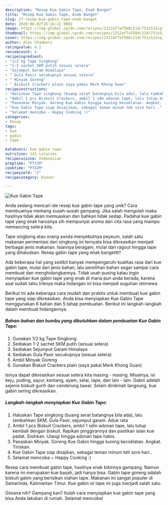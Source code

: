 ```yaml
---
description: "Resep Kue Gabin Tape, Enak Banget"
title: "Resep Kue Gabin Tape, Enak Banget"
slug: 27-resep-kue-gabin-tape-enak-banget
date: 2020-06-02T16:16:22.908Z
image: https://img-global.cpcdn.com/recipes/2312af7af508c21d/751x532cq70/kue-gabin-tape-foto-resep-utama.jpg
thumbnail: https://img-global.cpcdn.com/recipes/2312af7af508c21d/751x532cq70/kue-gabin-tape-foto-resep-utama.jpg
cover: https://img-global.cpcdn.com/recipes/2312af7af508c21d/751x532cq70/kue-gabin-tape-foto-resep-utama.jpg
author: Alex Chambers
ratingvalue: 4.1
reviewcount: 4
recipeingredient:
- "1/2 kg Tape Singkong"
- "1-2 sachet SKM putih sesuai selera"
- "Sejumput Garam Himalaya"
- " Gula Pasir secukupnya sesuai selera"
- " Minyak Goreng"
- " Biskuit Crackers plain saya pakai Merk Khong Guan"
recipeinstructions:
- "Haluskan Tape singkong (buang serat batangnya bila ada), lalu tambahkan SKM, Gula Pasir, sejumput garam. Aduk rata"
- "Ambil 1 pcs Biskuit Crackers, ambil 1 sdm adonan tape, lalu tutup kembali dengan biskuit. Rapikan pinggirannya dan pastikan isian kue padat. Sisihkan. Ulangi hingga adonan tape habis."
- "Panaskan Minyak. Goreng Kue Gabin hingga kuning kecoklatan. Angkat. Tiriskan."
- "Kue Gabin Tape siap disajikan, sebagai teman minum teh sore hari.."
- "Selamat mencoba ~ Happy Cooking :)"
categories:
- Resep
tags:
- kue
- gabin
- tape

katakunci: kue gabin tape 
nutrition: 143 calories
recipecuisine: Indonesian
preptime: "PT37M"
cooktime: "PT42M"
recipeyield: "3"
recipecategory: Dinner

---
```



![Kue Gabin Tape](https://img-global.cpcdn.com/recipes/2312af7af508c21d/751x532cq70/kue-gabin-tape-foto-resep-utama.jpg)

Anda sedang mencari ide resep kue gabin tape yang unik? Cara membuatnya memang susah-susah gampang. Jika salah mengolah maka hasilnya tidak akan memuaskan dan bahkan tidak sedap. Padahal kue gabin tape yang enak harusnya sih mempunyai aroma dan cita rasa yang mampu memancing selera kita.

Tape singkong atau orang sunda menyebutnya peyeum, salah satu makanan permentasi dari singkong ini ternyata bisa dikreasikan menjadi berbagai jenis makanan. Isiannya beragam, mulai dari ragout hingga tape yang dihaluskan. Resep gabin tape yang enak bangettt!!

Ada beberapa hal yang sedikit banyak mempengaruhi kualitas rasa dari kue gabin tape, mulai dari jenis bahan, lalu pemilihan bahan segar sampai cara membuat dan menghidangkannya. Tidak usah pusing kalau ingin menyiapkan kue gabin tape yang enak di mana pun anda berada, karena asal sudah tahu triknya maka hidangan ini bisa menjadi suguhan istimewa.


Berikut ini ada beberapa cara mudah dan praktis untuk membuat kue gabin tape yang siap dikreasikan. Anda bisa menyiapkan Kue Gabin Tape menggunakan 6 bahan dan 5 tahap pembuatan. Berikut ini langkah-langkah dalam membuat hidangannya.

<!--inarticleads1-->

##### Bahan-bahan dan bumbu yang dibutuhkan dalam pembuatan Kue Gabin Tape:

1. Gunakan 1/2 kg Tape Singkong
1. Sediakan 1-2 sachet SKM putih (sesuai selera)
1. Sediakan Sejumput Garam Himalaya
1. Sediakan  Gula Pasir secukupnya (sesuai selera)
1. Ambil  Minyak Goreng
1. Gunakan  Biskuit Crackers plain (saya pakai Merk Khong Guan)


Isinya dapat dikreasikan sesuai selera kita masing - masing. Misalnya, isi keju, puding, sayur, kentang, ayam, selai, tape, dan lain - lain. Gabin adalah sejenis biskuit gurih dan cenderung tawar. Selain dinikmati langsung, kue gabin sering dikreasikan. 

<!--inarticleads2-->

##### Langkah-langkah menyiapkan Kue Gabin Tape:

1. Haluskan Tape singkong (buang serat batangnya bila ada), lalu tambahkan SKM, Gula Pasir, sejumput garam. Aduk rata
1. Ambil 1 pcs Biskuit Crackers, ambil 1 sdm adonan tape, lalu tutup kembali dengan biskuit. Rapikan pinggirannya dan pastikan isian kue padat. Sisihkan. Ulangi hingga adonan tape habis.
1. Panaskan Minyak. Goreng Kue Gabin hingga kuning kecoklatan. Angkat. Tiriskan.
1. Kue Gabin Tape siap disajikan, sebagai teman minum teh sore hari..
1. Selamat mencoba ~ Happy Cooking :)


Resep cara membuat gabin tape, hasilnya enak bikinnya gampang. Namun karena ini merupakan kue basah, jadi hanya bisa. Gabin tape goreng adalah biskuit gabin yang berisikan olahan tape. Makanan ini sangat populer di Samarinda, Kalimantan Timur. Kue gabin isi tape ini juga menjadi salah satu. 

Gimana nih? Gampang kan? Itulah cara menyiapkan kue gabin tape yang bisa Anda lakukan di rumah. Selamat mencoba!
